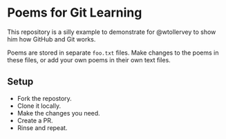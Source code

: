 # Poems for Git Learning

This repository is a silly example to demonstrate for @wtollervey to show him
how GitHub and Git works.

Poems are stored in separate `foo.txt` files. Make changes to the poems in
these files, or add your own poems in their own text files.

## Setup

* Fork the repostory.
* Clone it locally.
* Make the changes you need.
* Create a PR.
* Rinse and repeat.

